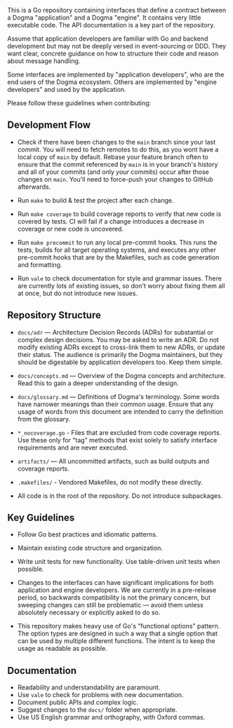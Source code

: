 <!-- vale off -->

This is a Go repository containing interfaces that define a contract between a
Dogma "application" and a Dogma "engine". It contains very little executable
code. The API documentation is a key part of the repository.

Assume that application developers are familiar with Go and backend development
but may not be deeply versed in event-sourcing or DDD. They want clear,
concrete guidance on how to structure their code and reason about message
handling.

Some interfaces are implemented by "application developers", who are the end
users of the Dogma ecosystem. Others are implemented by "engine developers" and
used by the application.

Please follow these guidelines when contributing:

## Development Flow

- Check if there have been changes to the `main` branch since your last commit.
  You will need to fetch remotes to do this, as you wont have a local copy of
  `main` by default. Rebase your feature branch often to ensure that the commit
  referenced by `main` is in your branch's history and all of your commits (and
  only _your_ commits) occur after those changes on `main`. You'll need to
  force-push your changes to GitHub afterwards.

- Run `make` to build & test the project after each change.

- Run `make coverage` to build coverage reports to verify that new code is
  covered by tests. CI will fail if a change introduces a decrease in
  coverage or new code is uncovered.

- Run `make precommit` to run any local pre-commit hooks. This runs the tests,
  builds for all target operating systems, and executes any other pre-commit
  hooks that are by the Makefiles, such as code generation and formatting.

- Run `vale` to check documentation for style and grammar issues. There are
  currently lots of existing issues, so don't worry about fixing them all at
  once, but do not introduce new issues.

## Repository Structure

- `docs/adr` — Architecture Decision Records (ADRs) for substantial or complex
  design decisions. You may be asked to write an ADR. Do not modify existing
  ADRs except to cross-link them to new ADRs, or update their status. The
  audience is primarily the Dogma maintainers, but they should be digestable by
  application developers too. Keep them simple.

- `docs/concepts.md` — Overview of the Dogma concepts and architecture. Read
  this to gain a deeper understanding of the design.

- `docs/glossary.md` — Definitions of Dogma's terminology. Some words have
  narrower meanings than their common usage. Ensure that any usage of words from
  this document are intended to carry the definition from the glossary.

- `*_nocoverage.go` - Files that are excluded from code coverage reports. Use
  these only for "tag" methods that exist solely to satisfy interface
  requirements and are never executed.

- `artifacts/` — All uncommitted artifacts, such as build outputs and coverage
  reports.

- `.makefiles/` - Vendored Makefiles, do not modify these directly.
- All code is in the root of the repository. Do not introduce subpackages.

## Key Guidelines

- Follow Go best practices and idiomatic patterns.

- Maintain existing code structure and organization.

- Write unit tests for new functionality. Use table-driven unit tests when possible.

- Changes to the interfaces can have significant implications for both
  application and engine developers. We are currently in a pre-release period,
  so backwards compatibility is not the primary concern, but sweeping changes
  can still be problematic — avoid them unless absolutely necessary or
  explicitly asked to do so.

- This repository makes heavy use of Go's "functional options" pattern. The
  option types are designed in such a way that a single option that can be used
  by multiple different functions. The intent is to keep the usage as readable
  as possible.

## Documentation

- Readability and understandability are paramount.
- Use `vale` to check for problems with new documentation.
- Document public APIs and complex logic.
- Suggest changes to the `docs/` folder when appropriate.
- Use US English grammar and orthography, with Oxford commas.

